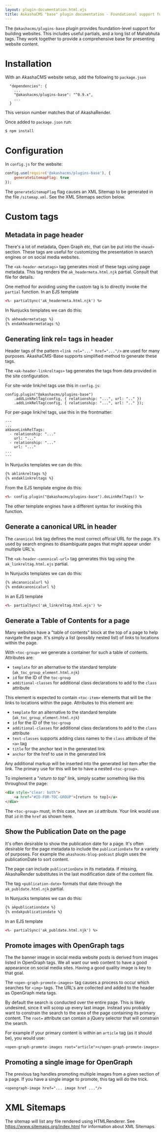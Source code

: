 ```yaml
---
layout: plugin-documentation.html.ejs
title: AskashaCMS "base" plugin documentation - Foundational support for website construction
---
```


The `@akashacms/plugins-base` plugin provides foundation-level support for building websites.  This includes useful partials, and a long list of Mahabhuta tags.  They work together to provide a comprehensive base for presenting website content.  

<toc-group>
<toc-item anchor="#install" title="Installation" additional-classes="bg-light" text-classes="text-dark"></toc-item>
<toc-item anchor="#config" title="Configuration" additional-classes="bg-light" text-classes="text-dark"></toc-item>
<toc-item anchor="#custom-tags" title="Custom tags" additional-classes="bg-light" text-classes="text-dark">
    <toc-group>
    <toc-item anchor="#metadata" title="Metadata in page header" additional-classes="bg-light" text-classes="text-dark"></toc-item>
    <toc-item anchor="#link-rel" title="Generating link rel= tags in header" additional-classes="bg-light" text-classes="text-dark"></toc-item>
    <toc-item anchor="#canonical-url" title="Generate a canonical URL in header" additional-classes="bg-light" text-classes="text-dark"></toc-item>
    <toc-item anchor="#mktoc" title="Generate a Table of Contents for a page" additional-classes="bg-light" text-classes="text-dark"></toc-item>
    <toc-item anchor="#publdate" title="Show the Publication Date on the page" additional-classes="bg-light" text-classes="text-dark"></toc-item>
    <toc-item anchor="#opengraph" title="Promote images with OpenGraph tags" additional-classes="bg-light" text-classes="text-dark"></toc-item>
    <toc-item anchor="#opengraph-single" title="Promoting a single image for OpenGraph" additional-classes="bg-light" text-classes="text-dark"></toc-item>
    </toc-group>
</toc-item>
<toc-item anchor="#sitemaps" title="XML Sitemaps" additional-classes="bg-light" text-classes="text-dark"></toc-item>
</toc-group>


<h1 id="install">Installation</h1>

With an AkashaCMS website setup, add the following to `package.json`

```
  "dependencies": {
    ...
    "@akashacms/plugins-base": "^0.9.x",
    ...
  }
```

This version number matches that of AkashaRender.

Once added to `package.json` run:

```shell
$ npm install
```

<h1 id="config">Configuration</h1>

In `config.js` for the website:

```js
config.use(require('@akashacms/plugins-base'), {
    generateSitemapFlag: true
});
```

The `generateSitemapFlag` flag causes an XML Sitemap to be generated in the file `/sitemap.xml`. See the XML Sitemaps section below.

<h1 id="custom-tags">Custom tags</h1>

<h2 id="metadata">Metadata in page header</h2>

There's a lot of metadata, Open Graph etc, that can be put into the `<head>` section.  These tags are useful for customizing the presentation in search engines or on social media websites.

The `<ak-header-metatags>` tag generates most of these tags using page metadata.  This tag renders the `ak_headermeta.html.njk` partial.  Consult that file for details.

One method for avoiding using the custom tag is to directly invoke the `partial` function.  In an EJS template

```html
<%- partialSync('ak_headermeta.html.njk') %>
```

In Nunjucks templates we can do this:

```html
{% akheadermetatags %}
{% endakheadermetatags %}
```

<h2 id="link-rel">Generating link rel= tags in header</h2>

Header tags of the pattern `<link rel="..." href="..."/>` are used for many purposes.  AkashaCMS-Base supports simplified method to generate these tags.

The `<ak-header-linkreltags>` tag generates the tags from data provided in the site configuration.

For site-wide link/rel tags use this in `config.js`:

```
config.plugin("@akashacms/plugins-base")
    .addLinkRelTag(config, { relationship: "...", url: ".." })
    .addLinkRelTag(config, { relationship: "...", url: ".." });
```

For per-page link/rel tags, use this in the frontmatter:

```
---
...
akbaseLinkRelTags:
  - relationship: "..."
    url: "..."
  - relationship: "..."
    url: "..."
...
---
```

In Nunjucks templates we can do this:

```html
{% aklinkreltags %}
{% endaklinkreltags %}
```

From the EJS template engine do this:

```html
<%- config.plugin("@akashacms/plugins-base").doLinkRelTags() %>
```

The other template engines have a different syntax for invoking this function.

<h2 id="canonical-url">Generate a canonical URL in header</h2>

The `canonical` link tag defines the most correct official URL for the page.  It's used by search engines to disambiguate pages that might appear under multiple URL's.

The `<ak-header-canonical-url>` tag generates this tag using the `ak_linkreltag.html.ejs` partial.

In Nunjucks templates we can do this:

```html
{% akcanonicalurl %}
{% endakcanonicalurl %}
```

In an EJS template

```html
<%- partialSync('ak_linkreltag.html.ejs') %>
```

<h2 id="mktoc">Generate a Table of Contents for a page</h2>

Many websites have a "table of contents" block at the top of a page to help navigate the page.  It's simply a list (possibly nested list) of links to locations within the page.

With `<toc-group>` we generate a container for such a table of contents.  Attributes are:

* `template` for an alternative to the standard template (`ak_toc_group_element.html.njk`)
* `id` for the ID of the `toc-group`
* `additional-classes` for additional class declarations to add to the `class` attribute

This element is expected to contain `<toc-item>` elements that will be the links to locations within the page.  Attributes to this element are:

* `template` for an alternative to the standard template (`ak_toc_group_element.html.njk`)
* `id` for the ID of the `toc-group`
* `additional-classes` for additional class declarations to add to the `class` attribute
* `text-classes` supports adding class names to the `class` attribute of the `<a>` tag
* `title` for the anchor text in the generated link
* `anchor` for the href to use in the generated link

Any additional markup will be inserted into the generated list item after the link.  The primary use for this will be to have a nested `<toc-group>`.

To implement a "_return to top_" link, simply scatter something like this throughout the page:

```html
<div style="clear: both">
    <a href="#ID-FOR-TOC-GROUP">[return to top]</a>
</div>
```

The `<toc-group>` must, in this case, have an `id` attribute.  Your link would use that `id` in the `href` as shown here.

<h2 id="publdate">Show the Publication Date on the page</h2>

It's often desirable to show the publication date for a page.  It's often desirable for the page metadata to include the `publicationDate` for a variety of purposes.  For example the `akashacms-blog-podcast` plugin uses the publicationDate to sort content.

The page can include `publicationDate` in its metadata.  If missing, AkashaRender substitutes in the last modification date of the content file.

The tag `<publication-date>` formats that date through the `ak_publdate.html.njk` partial.

In Nunjucks templates we can do this:

```html
{% akpublicationdate %}
{% endakpublicationdate %}
```

In an EJS template

```html
<%- partialSync('ak_publdate.html.njk') %>
```

<h2 id="opengraph">Promote images with OpenGraph tags</h2>

The the banner image in social media website posts is derived from images listed in OpenGraph tags.  We all want our web content to have a good appearance on social media sites.  Having a good quality image is key to that goal.

The `<open-graph-promote-images>` tag causes a process to occur which searches for `<img>` tags.  The URL's are collected and added to the header as OpenGraph meta tags.

By default the search is conducted over the entire page.  This is likely undesired, since it will scoop up every last image.  Instead you probably want to constrain the search to the area of the page containing its primary content.  The `root=` attribute can contain a jQuery selector that will constrain the search.

For example if your primary content is within an `article` tag (as it should be), you would use:

```
<open-graph-promote-images root="article"></open-graph-promote-images>
```

<h2 id="opengraph-single">Promoting a single image for OpenGraph</h2>

The previous tag handles promoting multiple images from a given section of a page.  If you have a single image to promote, this tag will do the trick.

```
<opengraph-image href="... image href ..."/>
```

<h1 id="sitemaps">XML Sitemaps</h1>

The sitemap will list any file rendered using HTMLRenderer.  See https://www.sitemaps.org/index.html for information about XML Sitemaps.
